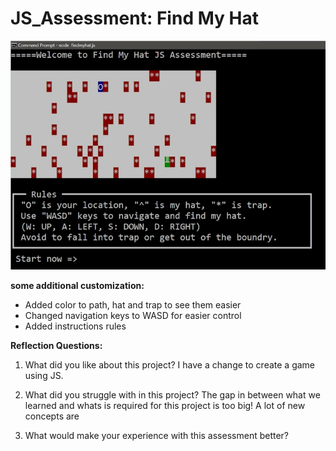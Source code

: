 # JS_Assessment: Find My Hat


![Find My Hat Interface](https://raw.githubusercontent.com/boonkeong1714/JS_Assessment/main/findmyhat.jpg)

**some additional customization:**
 - Added color to path, hat and trap to see them easier
 - Changed navigation keys to WASD for easier control
 - Added instructions rules

**Reflection Questions:**
1. What did you like about this project?
I have a change to create a game using JS.


2. What did you struggle with in this project?
The gap in between what we learned and whats is required for this project is too big!
A lot of new concepts are 



3. What would make your experience with this assessment better?
